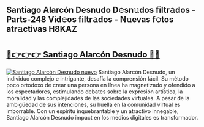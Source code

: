 ## Santiago Alarcón Desnudo D𝚎sn𝚞dos filtr𝚊dos - Parts-248 Vid𝚎os filtr𝚊dos - N𝚞evas f𝚘tos atr𝚊ctivas H8KAZ

# <h2><a href="http://mb134j.tromn.icu/?c=Santiago+Alarc%c3%b3n+Desnudo">🔗👉👉👉 Santiago Alarcón Desnudo 🔗🔗</a></h2>

[![Santiago Alarcón Desnudo nuevo](https://i.imgur.com/pEAQMta.gif)](http://mb134j.tromn.icu/?c=Santiago+Alarc%c3%b3n+Desnudo)
Santiago Alarcón Desnudo, un individuo complejo e intrigante, desafía la comprensión fácil. Su método poco ortodoxo de crear una persona en línea ha magnetizado y ofendido a los espectadores, estimulando debates sobre la expresión artística, la moralidad y las complejidades de las sociedades virtuales. A pesar de la ambigüedad de sus intenciones, su huella en la comunidad virtual es imborrable. Con un espíritu inquebrantable y un atractivo innegable, Santiago Alarcón Desnudo impact en los medios digitales es transformador.
